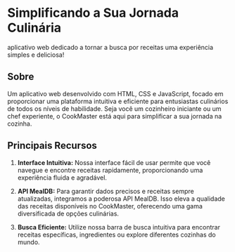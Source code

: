 # Simplificando a Sua Jornada Culinária

 aplicativo web dedicado a tornar a busca por receitas uma experiência simples e deliciosa!

## Sobre

Um aplicativo web desenvolvido com HTML, CSS e JavaScript, focado em proporcionar uma plataforma intuitiva e eficiente para entusiastas culinários de todos os níveis de habilidade. Seja você um cozinheiro iniciante ou um chef experiente, o CookMaster está aqui para simplificar a sua jornada na cozinha.

## Principais Recursos

1. **Interface Intuitiva:** Nossa interface fácil de usar permite que você navegue e encontre receitas rapidamente, proporcionando uma experiência fluida e agradável.

2. **API MealDB:** Para garantir dados precisos e receitas sempre atualizadas, integramos a poderosa API MealDB. Isso eleva a qualidade das receitas disponíveis no CookMaster, oferecendo uma gama diversificada de opções culinárias.

3. **Busca Eficiente:** Utilize nossa barra de busca intuitiva para encontrar receitas específicas, ingredientes ou explore diferentes cozinhas do mundo.





